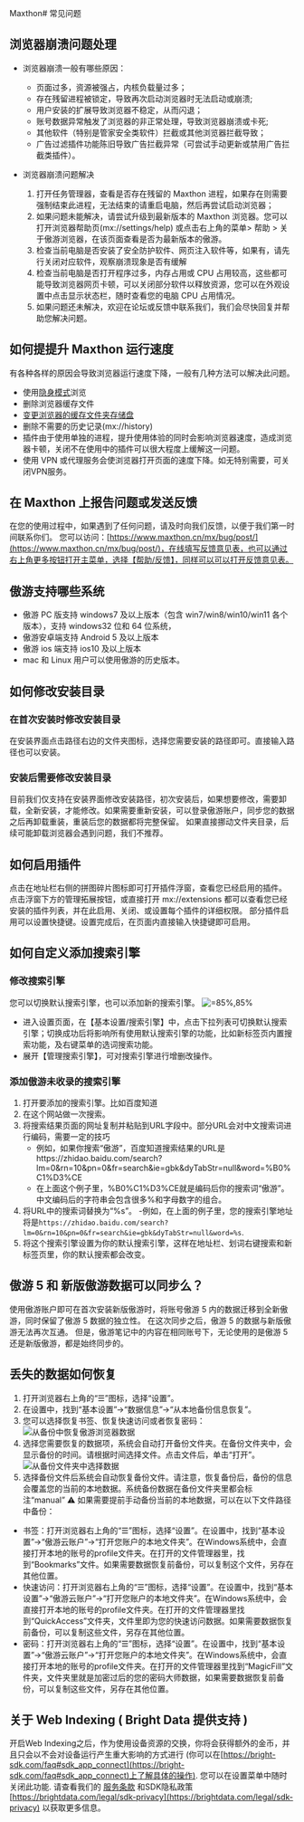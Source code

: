 Maxthon# 常见问题

## 浏览器崩溃问题处理

- 浏览器崩溃一般有哪些原因：

  - 页面过多，资源被强占，内核负载量过多；
  - 存在残留进程被锁定，导致再次启动浏览器时无法启动或崩溃;
  - 用户安装的扩展导致浏览器不稳定，从而闪退；
  - 账号数据异常触发了浏览器的非正常处理，导致浏览器崩溃或卡死;
  - 其他软件（特别是管家安全类软件）拦截或其他浏览器拦截导致；
  - 广告过滤插件功能陈旧导致广告拦截异常（可尝试手动更新或禁用广告拦截类插件）。

- 浏览器崩溃问题解决
  1. 打开任务管理器，查看是否存在残留的 Maxthon 进程，如果存在则需要强制结束此进程，无法结束的请重启电脑，然后再尝试启动浏览器；
  2. 如果问题未能解决，请尝试升级到最新版本的 Maxthon 浏览器。您可以打开浏览器帮助页(mx://settings/help) 或点击右上角的菜单> 帮助 > 关于傲游浏览器，在该页面查看是否为最新版本的傲游。
  3. 检查当前电脑是否安装了安全防护软件、网页注入软件等，如果有，请先行关闭对应软件，观察崩溃现象是否有缓解
  4. 检查当前电脑是否打开程序过多，内存占用或 CPU 占用较高，这些都可能导致浏览器网页卡顿，可以关闭部分软件以释放资源，您可以在外观设置中点击显示状态栏，随时查看您的电脑 CPU 占用情况。
  5. 如果问题还未解决，欢迎在论坛或反馈中联系我们，我们会尽快回复并帮助您解决问题。

## 如何提提升 Maxthon 运行速度

有各种各样的原因会导致浏览器运行速度下降，一般有几种方法可以解决此问题。

- 使用[隐身模式](05-browse?id=使用隐身模式无痕浏览网页)浏览
- 删除浏览器缓存文件
- [变更浏览器的缓存文件夹存储盘](14-setting?id=-更改系统配置及缓存位置)
- 删除不需要的历史记录(mx://history)
- 插件由于使用单独的进程，提升使用体验的同时会影响浏览器速度，造成浏览器卡顿，关闭不在使用中的插件可以很大程度上缓解这一问题。
- 使用 VPN 或代理服务会使浏览器打开页面的速度下降。如无特别需要，可关闭VPN服务。

## 在 Maxthon 上报告问题或发送反馈

在您的使用过程中，如果遇到了任何问题，请及时向我们反馈，以便于我们第一时间联系你们。
您可以访问：[https://www.maxthon.cn/mx/bug/post/](https://www.maxthon.cn/mx/bug/post/)，在线填写反馈意见表，也可以通过右上角更多按钮打开主菜单，选择【帮助/反馈】，同样可以可以打开反馈意见表。

## 傲游支持哪些系统

- 傲游 PC 版支持 windows7 及以上版本（包含 win7/win8/win10/win11 各个版本），支持 windows32 位和 64 位系统，
- 傲游安卓端支持 Android 5 及以上版本
- 傲游 ios 端支持 ios10 及以上版本
- mac 和 Linux 用户可以使用傲游的历史版本。

## 如何修改安装目录

### 在首次安装时修改安装目录

在安装界面点击路径右边的文件夹图标，选择您需要安装的路径即可。直接输入路径也可以安装。

### 安装后需要修改安装目录

目前我们仅支持在安装界面修改安装路径，初次安装后，如果想要修改，需要卸载，全新安装，才能修改。如果需要重新安装，可以登录傲游账户，同步您的数据之后再卸载重装，重装后您的数据都将完整保留。
如果直接挪动文件夹目录，后续可能卸载浏览器会遇到问题，我们不推荐。

## 如何启用插件

点击在地址栏右侧的拼图碎片图标即可打开插件浮窗，查看您已经启用的插件。
点击浮窗下方的管理拓展按钮，或直接打开 mx://extensions 都可以查看您已经安装的插件列表，并在此启用、关闭、或设置每个插件的详细权限。
部分插件启用可以设置快捷键。设置完成后，在页面内直接输入快捷键即可启用。

## 如何自定义添加搜索引擎

### 修改搜索引擎
您可以切换默认搜索引擎，也可以添加新的搜索引擎。
![](images/05-2.png "=85%,85%")
- 进入设置页面，在【基本设置/搜索引擎】中，点击下拉列表可切换默认搜索引擎；切换成功后将影响所有使用默认搜索引擎的功能，比如新标签页内置搜索功能，及右键菜单的选词搜索功能。
- 展开【管理搜索引擎】，可对搜索引擎进行增删改操作。

### 添加傲游未收录的搜索引擎
1. 打开要添加的搜索引擎。比如百度知道
2. 在这个网站做一次搜索。 
3. 将搜索结果页面的网址复制并粘贴到URL字段中。部分URL会对中文搜索词进行编码，需要一定的技巧
    - 例如，如果你搜索“傲游”，百度知道搜索结果的URL是https://zhidao.baidu.com/search?lm=0&rn=10&pn=0&fr=search&ie=gbk&dyTabStr=null&word=%B0%C1%D3%CE
    - 在上面这个例子里，%B0%C1%D3%CE就是编码后你的搜索词“傲游”。中文编码后的字符串会包含很多%和字母数字的组合。
4. 将URL中的搜索词替换为“%s”。 
    -例如，在上面的例子里，您的搜索引擎地址将是`https://zhidao.baidu.com/search?lm=0&rn=10&pn=0&fr=search&ie=gbk&dyTabStr=null&word=%s`. 
5. 将这个搜索引擎设置为你的默认搜索引擎，这样在地址栏、划词右键搜索和新标签页里，你的默认搜索都会改变。

## 傲游 5 和 新版傲游数据可以同步么？

使用傲游账户即可在首次安装新版傲游时，将账号傲游 5 内的数据迁移到全新傲游，同时保留了傲游 5 数据的独立性。
在这次同步之后，傲游 5 的数据与新版傲游无法再次互通。
但是，傲游笔记中的内容在相同账号下，无论使用的是傲游 5 还是新版傲游，都是始终同步的。

## 丢失的数据如何恢复
1. 打开浏览器右上角的“☰”图标，选择“设置”。
2. 在设置中，找到“基本设置”->“数据信息”->“从本地备份信息恢复”。
3. 您可以选择恢复书签、恢复快速访问或者恢复密码：
![从备份中恢复傲游浏览器数据](images/15-0.png)
4. 选择您需要恢复的数据项，系统会自动打开备份文件夹。在备份文件夹中，会显示备份的时间。请根据时间选择文件。点击文件后，单击“打开”。
![从备份文件夹中选择数据](images/15-1.jpg)
5. 选择备份文件后系统会自动恢复备份文件。请注意，恢复备份后，备份的信息会覆盖您的当前的本地数据。系统备份数据在备份文件夹里都会标注“manual”
⚠️ 如果需要提前手动备份当前的本地数据，可以在以下文件路径中备份：

 - 书签：打开浏览器右上角的“☰”图标，选择“设置”。在设置中，找到“基本设置”->“傲游云账户”->“打开您账户的本地文件夹”。在Windows系统中，会直接打开本地的账号的profile文件夹。在打开的文件管理器里，找到“Bookmarks”文件。如果需要数据恢复前备份，可以复制这个文件，另存在其他位置。
 - 快速访问：打开浏览器右上角的“☰”图标，选择“设置”。在设置中，找到“基本设置”->“傲游云账户”->“打开您账户的本地文件夹”。在Windows系统中，会直接打开本地的账号的profile文件夹。在打开的文件管理器里找到“QuickAccess”文件夹，文件里即为您的快速访问数据。如果需要数据恢复前备份，可以复制这些文件，另存在其他位置。
 - 密码：打开浏览器右上角的“☰”图标，选择“设置”。在设置中，找到“基本设置”->“傲游云账户”->“打开您账户的本地文件夹”。在Windows系统中，会直接打开本地的账号的profile文件夹。在打开的文件管理器里找到“MagicFill”文件夹，文件夹里就是加密过后的您的密码大师数据，如果需要数据恢复前备份，可以复制这些文件，另存在其他位置。



## 关于 Web Indexing ( Bright Data 提供支持 )

开启Web Indexing之后，作为使用设备资源的交换，你将会获得额外的金币，并且只会以不会对设备运行产生重大影响的方式进行 (你可以在[https://bright-sdk.com/faq#sdk_app_connect](https://bright-sdk.com/faq#sdk_app_connect)上了解具体的操作). 您可以在设置菜单中随时关闭此功能. 请查看我们的 [服务条款](https://www.maxthon.com/en/docs/eula/) 和SDK隐私政策 [https://brightdata.com/legal/sdk-privacy](https://brightdata.com/legal/sdk-privacy) 以获取更多信息。
